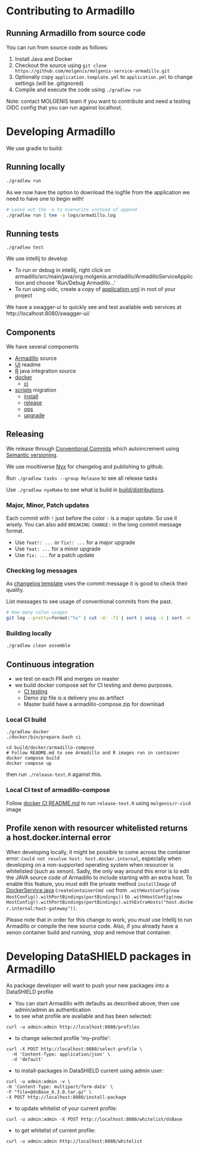 # Contributing to Armadillo

## Running Armadillo from source code

You can run from source code as follows:

1. Install Java and Docker
2. Checkout the source using `git clone https://github.com/molgenis/molgenis-service-armadillo.git`
3. Optionally copy `application.template.yml` to `application.yml` to change settings (will be .gitignored)
4. Compile and execute the code using `./gradlew run`

Note: contact MOLGENIS team if you want to contribute and need a testing OIDC config that you can run against localhost.

# Developing Armadillo

We use gradle to build:

## Running locally

```bash
./gradlew run
```

As we now have the option to download the logfile from the application we need to have one to begin with!

```bash
# Leave out the -a to overwrite instead of append
./gradlew run | tee -a logs/armadillo.log
```

## Running tests

```
./gradlew test
```

We use intellij to develop
* To run or debug in intellij, right click on armadillo/src/main/java/org.molgenis.armdadillo/ArmadilloServiceAppliction and choose 'Run/Debug Armadillo...'
* To run using oidc, create a copy of [application.yml](application.template.yml) in root of your project

We have a swagger-ui to quickly see and test available web services at http://localhost:8080/swagger-ui/

## Components

We have several components

- [Armadillo](./armadillo/src/) source
- [UI](./ui/README.md) readme
- [R](./r/) java integration source
- [docker](./docker/README.md)
  - [ci](./docker/ci/README.md)
- [scripts](./scripts/README.md) migration
  - [install](./scripts/install/README.md)
  - [release](./scripts/release/README.md)
  - [ops](./scripts/ops/README.md)
  - [upgrade](./scripts/upgrade/README.md)

## Releasing

We release through [Conventional Commits](https://www.conventionalcommits.org/en/v1.0.0/) which autoincrement using [Semantic versioning](https://semver.org/).

We use mooltiverse [Nyx](https://mooltiverse.github.io/nyx/guide/user/introduction/how-nyx-works/) for changelog and publishing to github.

Run `./gradlew tasks --group Release` to see all release tasks

Use `./gradlew nyxMake` to see what is build in [build/distributions](./build/distributions/).

### Major, Minor, Patch updates

Each commit with `!` just before the color `:` is a major update. So use it wisely. You can also add `BREAKING CHANGE:` in the long commit message format.

- Use `feat!: ...` or `fix!: ...` for a major upgrade
- Use `feat: ...` for a minor upgrade
- Use `fix: ...` for a patch update

### Checking log messages

As [changelog template](./changelog-notes.tpl) uses the commit message it is good to check their quality.

List messages to see usage of conventional commits from the past.

```sh
# How many colon usages
git log --pretty=format:"%s" | cut -d: -f1 | sort | uniq -c | sort -n
```

### Building locally

```sh
./gradlew clean assemble
```

## Continuous integration

- we test on each PR and merges on master
- we build docker compose set for CI testing and demo purposes.
  - [CI testing](./docker/ci/README.md)
  - Demo zip file is a delivery you as artifact
  - Master build have a armadillo-compose.zip for download

### Local CI build

```
./gradlew docker
./docker/bin/prepare.bash ci

cd build/docker/armadillo-compose
# Follow README.md to see Armadillo and R images run in container
docker compose build
docker compose up
```

then run `./release-test.R` against this.

### Local CI test of armadillo-compose

Follow [docker CI README.md](./docker/ci/README.md) to run `release-test.R` using `molgenis/r-cicd` image

## Profile xenon with resourcer whitelisted returns a host.docker.internal error
When developing locally, it might be possible to come across the container error: `Could not resolve host: host.docker.internal`,
especially when developing on a non-supported operating system when resourcer is whitelisted (such as xenon).
Sadly, the only way around this error is to edit the JAVA source code of Armadillo to include starting with an extra host.
To enable this feature, you must edit the private method `installImage` of [DockerService.java](https://github.com/molgenis/molgenis-service-armadillo/blob/master/armadillo/src/main/java/org/molgenis/armadillo/profile/DockerService.java) `CreateContainerCmd cmd` from `.withHostConfig(new HostConfig().withPortBindings(portBindings))` to `.withHostConfig(new HostConfig().withPortBindings(portBindings).withExtraHosts("host.docker.internal:host-gateway"))`.

Please note that in order for this change to work, you must use Intellij to run Armadillo or compile the new source code.
Also, if you already have a xenon container build and running, stop and remove that container.

# Developing DataSHIELD packages in Armadillo
As package developer will want to push your new packages into a DataSHIELD profile

* You can start Armadillo with defaults as described above; then use admin/admin as authentication
* to see what profile are available and has been selected:
```
curl -u admin:admin http://localhost:8080/profiles
```
* to change selected profile 'my-profile':
```
curl -X POST http://localhost:8080/select-profile \
  -H 'Content-Type: application/json' \
  -d 'default'
```
* to install-packages in DataSHIELD current using admin user:
```
curl -u admin:admin -v \
-H 'Content-Type: multipart/form-data' \
-F "file=@dsBase_6.3.0.tar.gz" \
-X POST http://localhost:8080/install-package
```
* to update whitelist of your current profile:
```
curl -u admin:admin -X POST http://localhost:8080/whitelist/dsBase
```
* to get whitelist of current profile:
```
curl -u admin:admin http://localhost:8080/whitelist
```
